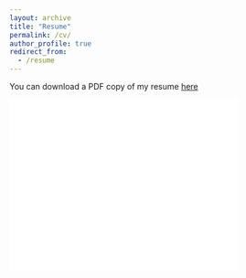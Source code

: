 ```yaml
---
layout: archive
title: "Resume"
permalink: /cv/
author_profile: true
redirect_from:
  - /resume
---
```


You can download a PDF copy of my resume [here](https://juandcaicedo.github.io/files/template.pdf)

<embed src="{{ site.baseurl }}/files/template.pdf" width="400" height="300" type='application/pdf'>
